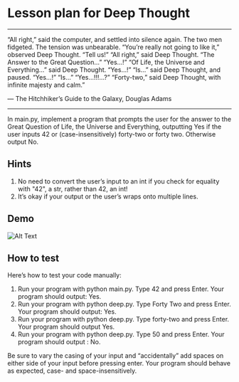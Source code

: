 # Lesson plan for Deep Thought
  
  ** ** 
“All right,” said the computer, and settled into silence again. The two men fidgeted. The tension was unbearable.
“You’re really not going to like it,” observed Deep Thought.
“Tell us!”
“All right,” said Deep Thought. “The Answer to the Great Question…”
“Yes…!”
“Of Life, the Universe and Everything…” said Deep Thought.
“Yes…!”
“Is…” said Deep Thought, and paused.
“Yes…!”
“Is…”
“Yes…!!!…?”
“Forty-two,” said Deep Thought, with infinite majesty and calm.”

— The Hitchhiker’s Guide to the Galaxy, Douglas Adams

** **
In main.py, implement a program that prompts the user for the answer to the Great Question of Life, the Universe and Everything, outputting Yes if the user inputs 42 or (case-insensitively) forty-two or forty two. Otherwise output No.

  ## Hints
  1. No need to convert the user’s input to an int if you check for equality with "42", a str, rather than 42, an int!
  2. It’s okay if your output or the user’s wraps onto multiple lines.
     
## Demo
  ![Alt Text](url)

## How to test

Here’s how to test your code manually:
1. Run your program with python main.py. Type 42 and press Enter. Your program should output:
   Yes.
2. Run your program with python deep.py. Type Forty Two and press Enter. Your program should output:
    Yes.
3. Run your program with python deep.py. Type forty-two and press Enter. Your program should output
   Yes.
4. Run your program with python deep.py. Type 50 and press Enter. Your program should output :
   No.

Be sure to vary the casing of your input and “accidentally” add spaces on either side of your input before pressing enter. Your program should behave as expected, case- and space-insensitively.





